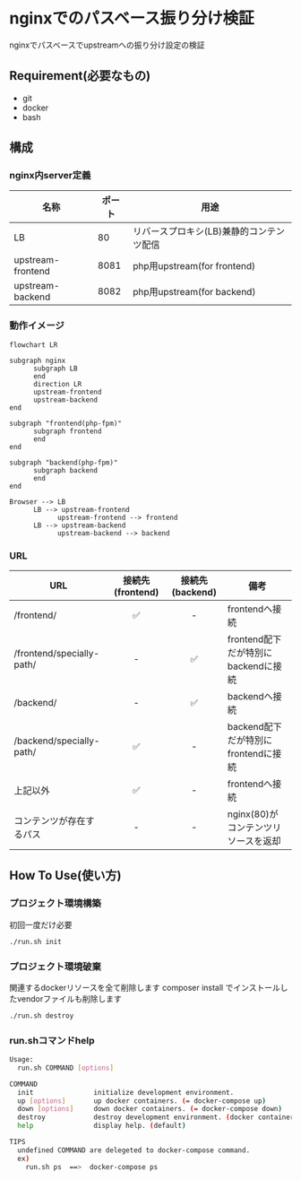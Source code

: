 nginxでのパスベース振り分け検証
====================

nginxでパスベースでupstreamへの振り分け設定の検証

Requirement(必要なもの)
----------

* git
* docker
* bash


構成
----------

### nginx内server定義

|       名称        | ポート |                   用途                   |
| ----------------- | ------ | ---------------------------------------- |
| LB                | 80     | リバースプロキシ(LB)兼静的コンテンツ配信 |
| upstream-frontend | 8081   | php用upstream(for frontend)              |
| upstream-backend  | 8082   | php用upstream(for backend)               |

### 動作イメージ

```mermaid
flowchart LR

subgraph nginx
      subgraph LB
      end
      direction LR
      upstream-frontend
      upstream-backend
end

subgraph "frontend(php-fpm)"
      subgraph frontend
      end
end

subgraph "backend(php-fpm)"
      subgraph backend
      end
end

Browser --> LB
      LB --> upstream-frontend
            upstream-frontend --> frontend
      LB --> upstream-backend
            upstream-backend --> backend
```

### URL

|            URL            | 接続先(frontend) | 接続先(backend) |                備考                 |
| ------------------------- | :--------------: | :-------------: | ----------------------------------- |
| /frontend/                |        ✅         |        -        | frontendへ接続                      |
| /frontend/specially-path/ |        -         |        ✅        | frontend配下だが特別にbackendに接続 |
| /backend/                 |        -         |        ✅        | backendへ接続                       |
| /backend/specially-path/  |        ✅         |        -        | backend配下だが特別にfrontendに接続 |
| 上記以外                  |        ✅         |        -        | frontendへ接続                      |
| コンテンツが存在するパス  |        -         |        -        | nginx(80)がコンテンツリソースを返却 |

How To Use(使い方)
----------

### プロジェクト環境構築

初回一度だけ必要

```bash
./run.sh init
```

### プロジェクト環境破棄

関連するdockerリソースを全て削除します
composer install でインストールしたvendorファイルも削除します

```bash
./run.sh destroy
```

### run.shコマンドhelp

```bash
Usage:
  run.sh COMMAND [options]

COMMAND
  init               initialize development environment.
  up [options]       up docker containers. (= docker-compose up)
  down [options]     down docker containers. (= docker-compose down)
  destroy            destroy development environment. (docker containers, network, images, volumes, vendor/*)
  help               display help. (default)

TIPS
  undefined COMMAND are delegeted to docker-compose command.
  ex)
    run.sh ps  ==>  docker-compose ps
```
